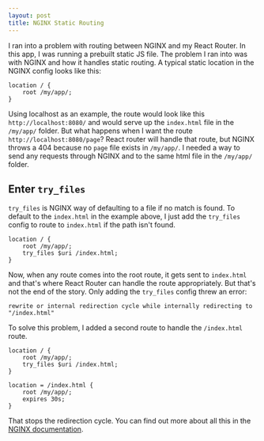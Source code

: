 ```yaml
---
layout: post
title: NGINX Static Routing
---
```


I ran into a problem with routing between NGINX and my React Router. In this app, I was running a prebuilt static JS file. The problem I ran into was with NGINX and how it handles static routing. A typical static location in the NGINX config looks like this:

```
location / {
    root /my/app/;
}
```

Using localhost as an example, the route would look like this `http://localhost:8080/` and would serve up the `index.html` file in the `/my/app/` folder. But what happens when I want the route `http://localhost:8080/page`? React router will handle that route, but NGINX throws a 404 because no `page` file exists in `/my/app/`. I needed a way to send any requests through NGINX and to the same html file in the `/my/app/` folder.

## Enter `try_files`

`try_files` is NGINX way of defaulting to a file if no match is found. To default to the `index.html` in the example above, I just add the `try_files` config to route to `index.html` if the path isn't found.

```
location / {
    root /my/app/;
    try_files $uri /index.html;
}
```

Now, when any route comes into the root route, it gets sent to `index.html` and that's where React Router can handle the route appropriately. But that's not the end of the story. Only adding the `try_files` config threw an error:

```
rewrite or internal redirection cycle while internally redirecting to "/index.html"
```

To solve this problem, I added a second route to handle the `/index.html` route.

```
location / {
    root /my/app/;
    try_files $uri /index.html;
}

location = /index.html {
    root /my/app/;
    expires 30s;
}
```
That stops the redirection cycle. You can find out more about all this in the [NGINX documentation](http://nginx.org/en/docs/http/ngx_http_core_module.html#try_files).
